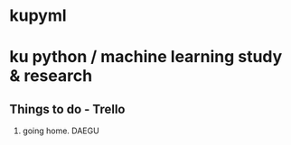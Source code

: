 # kupyml
ku python / machine learning study & research
===


Things to do -  Trello 
--

1. going home. DAEGU
